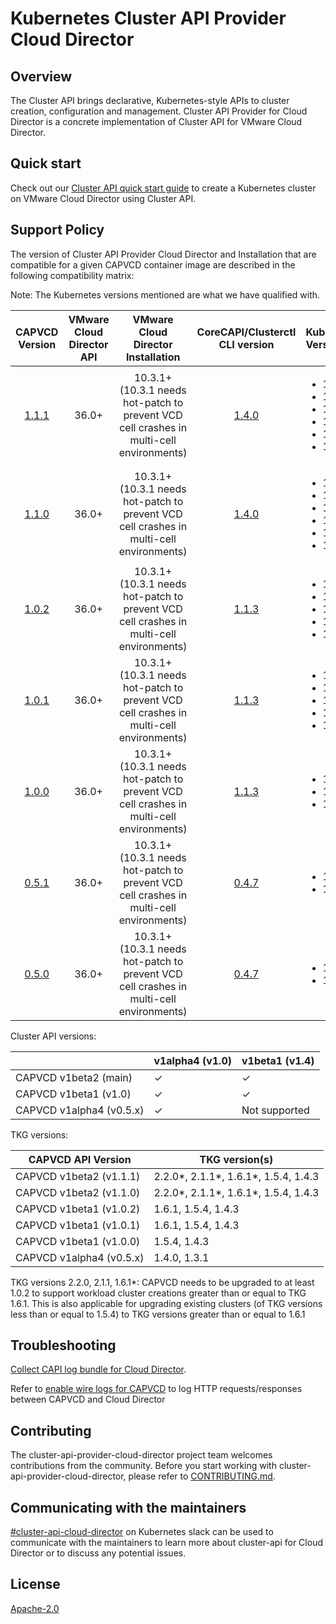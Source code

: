 # Kubernetes Cluster API Provider Cloud Director

## Overview
The Cluster API brings declarative, Kubernetes-style APIs to cluster creation, configuration and management. Cluster API Provider for Cloud Director is a concrete implementation of Cluster API for VMware Cloud Director.

## Quick start
Check out our [Cluster API quick start guide](docs/QUICKSTART.md) to create a Kubernetes cluster on VMware Cloud Director using Cluster API.

<a name="support_matrix"></a>
## Support Policy
The version of Cluster API Provider Cloud Director and Installation that are compatible for a given CAPVCD container image are described in the following compatibility matrix:

Note: The Kubernetes versions mentioned are what we have qualified with.

|                                   CAPVCD Version                                   | VMware Cloud Director API |                              VMware Cloud Director Installation                              |                                                                CoreCAPI/Clusterctl CLI version                                                                 | Kubernetes Versions                                                                     | CSI Versions                                                                                                                                                                                                                                                                                                                                                                                                                                                                                                           | CPI Versions                                                                                                                                                                                                                                                                                                                                                                                              | 
|:----------------------------------------------------------------------------------:|:-------------------------:|:--------------------------------------------------------------------------------------------:|:--------------------------------------------------------------------------------------------------------------------------------------------------------------:|:----------------------------------------------------------------------------------------|:-----------------------------------------------------------------------------------------------------------------------------------------------------------------------------------------------------------------------------------------------------------------------------------------------------------------------------------------------------------------------------------------------------------------------------------------------------------------------------------------------------------------------|:----------------------------------------------------------------------------------------------------------------------------------------------------------------------------------------------------------------------------------------------------------------------------------------------------------------------------------------------------------------------------------------------------------|
| [1.1.1](https://github.com/vmware/cluster-api-provider-cloud-director/tree/v1.1.1) |           36.0+           | 10.3.1+ <br/>(10.3.1 needs hot-patch to prevent VCD cell crashes in multi-cell environments) |                                          [1.4.0](https://github.com/kubernetes-sigs/cluster-api/releases/tag/v1.4.0)                                           | <ul><li>1.25</li><li>1.24</li><li>1.23</li><li>1.22</li><li>1.21</li><li>1.20</li></ul> | <ul><li>[1.4.1](https://github.com/vmware/cloud-director-named-disk-csi-driver/releases/tag/1.4.1)</li><li>[1.4.0](https://github.com/vmware/cloud-director-named-disk-csi-driver/releases/tag/1.4)</li><li>[1.3.2](https://github.com/vmware/cloud-director-named-disk-csi-driver/releases/tag/1.3.2)</li><li>[1.3.1](https://github.com/vmware/cloud-director-named-disk-csi-driver/releases/tag/1.3.1)</li><li>[1.3.0](https://github.com/vmware/cloud-director-named-disk-csi-driver/releases/tag/1.3.0)</li></ul> | <ul><li>[1.4.1](https://github.com/vmware/cloud-provider-for-cloud-director/releases/tag/1.4.1)</li><li>[1.4.0](https://github.com/vmware/cloud-provider-for-cloud-director/releases/tag/1.4.0)</li><li>[1.3.0](https://github.com/vmware/cloud-provider-for-cloud-director/releases/tag/1.3.0)</li><li>[1.2.0](https://github.com/vmware/cloud-provider-for-cloud-director/releases/tag/1.2.0)</li></ul> |
| [1.1.0](https://github.com/vmware/cluster-api-provider-cloud-director/tree/v1.1.0) |           36.0+           | 10.3.1+ <br/>(10.3.1 needs hot-patch to prevent VCD cell crashes in multi-cell environments) |                                          [1.4.0](https://github.com/kubernetes-sigs/cluster-api/releases/tag/v1.4.0)                                           | <ul><li>1.25</li><li>1.24</li><li>1.23</li><li>1.22</li><li>1.21</li><li>1.20</li></ul> | <ul><li>[1.4.0](https://github.com/vmware/cloud-director-named-disk-csi-driver/releases/tag/1.4)</li><li>[1.3.2](https://github.com/vmware/cloud-director-named-disk-csi-driver/releases/tag/1.3.2)</li><li>[1.3.1](https://github.com/vmware/cloud-director-named-disk-csi-driver/releases/tag/1.3.1)</li><li>[1.3.0](https://github.com/vmware/cloud-director-named-disk-csi-driver/releases/tag/1.3.0)</li></ul>                                                                                                    | <ul><li>[1.4.0](https://github.com/vmware/cloud-provider-for-cloud-director/releases/tag/1.4.0)</li><li>[1.3.0](https://github.com/vmware/cloud-provider-for-cloud-director/releases/tag/1.3.0)</li><li>[1.2.0](https://github.com/vmware/cloud-provider-for-cloud-director/releases/tag/1.2.0)</li></ul>                                                                                                 |
| [1.0.2](https://github.com/vmware/cluster-api-provider-cloud-director/tree/1.0.2)  |           36.0+           | 10.3.1+ <br/>(10.3.1 needs hot-patch to prevent VCD cell crashes in multi-cell environments) |                                          [1.1.3](https://github.com/kubernetes-sigs/cluster-api/releases/tag/v1.1.3)                                           | <ul><li>1.24</li><li>1.23</li><li>1.22</li><li>1.21</li><li>1.20</li></ul>              | <ul><li>[1.3.1](https://github.com/vmware/cloud-director-named-disk-csi-driver/releases/tag/1.3.1)</li><li>[1.3.0](https://github.com/vmware/cloud-director-named-disk-csi-driver/releases/tag/1.3.0)</li></ul>                                                                                                                                                                                                                                                                                                        | <ul><li>[1.3.0](https://github.com/vmware/cloud-provider-for-cloud-director/releases/tag/1.3.0)</li><li>[1.2.0](https://github.com/vmware/cloud-provider-for-cloud-director/releases/tag/1.2.0)</li></ul>                                                                                                                                                                                                 |
| [1.0.1](https://github.com/vmware/cluster-api-provider-cloud-director/tree/1.0.1)  |           36.0+           | 10.3.1+ <br/>(10.3.1 needs hot-patch to prevent VCD cell crashes in multi-cell environments) |                                          [1.1.3](https://github.com/kubernetes-sigs/cluster-api/releases/tag/v1.1.3)                                           | <ul><li>1.24</li><li>1.23</li><li>1.22</li><li>1.21</li><li>1.20</li></ul>              | <ul><li>[1.3.1](https://github.com/vmware/cloud-director-named-disk-csi-driver/releases/tag/1.3.1)</li><li>[1.3.0](https://github.com/vmware/cloud-director-named-disk-csi-driver/releases/tag/1.3.0)</li></ul>                                                                                                                                                                                                                                                                                                        | <ul><li>[1.3.0](https://github.com/vmware/cloud-provider-for-cloud-director/releases/tag/1.3.0)</li><li>[1.2.0](https://github.com/vmware/cloud-provider-for-cloud-director/releases/tag/1.2.0)</li></ul>                                                                                                                                                                                                 |
| [1.0.0](https://github.com/vmware/cluster-api-provider-cloud-director/tree/1.0.0)  |           36.0+           | 10.3.1+ <br/>(10.3.1 needs hot-patch to prevent VCD cell crashes in multi-cell environments) |                                          [1.1.3](https://github.com/kubernetes-sigs/cluster-api/releases/tag/v1.1.3)                                           | <ul><li>1.22</li><li>1.21</li><li>1.20</li></ul>                                        | <ul><li>[1.3.1](https://github.com/vmware/cloud-director-named-disk-csi-driver/releases/tag/1.3.1)</li><li>[1.3.0](https://github.com/vmware/cloud-director-named-disk-csi-driver/releases/tag/1.3.0)</li></ul>                                                                                                                                                                                                                                                                                                        | <ul><li>[1.3.0](https://github.com/vmware/cloud-provider-for-cloud-director/releases/tag/1.3.0)</li><li>[1.2.0](https://github.com/vmware/cloud-provider-for-cloud-director/releases/tag/1.2.0)</li></ul>                                                                                                                                                                                                 |
| [0.5.1](https://github.com/vmware/cluster-api-provider-cloud-director/tree/0.5.1)  |           36.0+           | 10.3.1+ <br/>(10.3.1 needs hot-patch to prevent VCD cell crashes in multi-cell environments) |                                          [0.4.7](https://github.com/kubernetes-sigs/cluster-api/releases/tag/v0.4.7)                                           | <ul><li>1.21</li><li>1.20</li></ul>                                                     |
| [0.5.0](https://github.com/vmware/cluster-api-provider-cloud-director/tree/0.5.0)  |           36.0+           | 10.3.1+ <br/>(10.3.1 needs hot-patch to prevent VCD cell crashes in multi-cell environments) |                                          [0.4.7](https://github.com/kubernetes-sigs/cluster-api/releases/tag/v0.4.7)                                           | <ul><li>1.21</li><li>1.20</li></ul>                                                     |

Cluster API versions:

|                          | v1alpha4 (v1.0) | v1beta1 (v1.4) |
|--------------------------| --------------  |----------------|
| CAPVCD v1beta2 (main)    |     ✓           | ✓              |
| CAPVCD v1beta1 (v1.0)    |     ✓           | ✓              |
| CAPVCD v1alpha4 (v0.5.x) |     ✓           | Not supported  |

TKG versions:

| CAPVCD API Version       | TKG version(s)                       |
|--------------------------|--------------------------------------| 
| CAPVCD v1beta2  (v1.1.1) | 2.2.0*, 2.1.1*, 1.6.1*, 1.5.4, 1.4.3 |
| CAPVCD v1beta2  (v1.1.0) | 2.2.0*, 2.1.1*, 1.6.1*, 1.5.4, 1.4.3 |
| CAPVCD v1beta1  (v1.0.2) | 1.6.1, 1.5.4, 1.4.3                  |
| CAPVCD v1beta1  (v1.0.1) | 1.6.1, 1.5.4, 1.4.3                  |
| CAPVCD v1beta1  (v1.0.0) | 1.5.4, 1.4.3                         | 
| CAPVCD v1alpha4 (v0.5.x) | 1.4.0, 1.3.1                         |

TKG versions 2.2.0, 2.1.1, 1.6.1*: CAPVCD needs to be upgraded to at least 1.0.2 to support workload cluster creations 
greater than or equal to TKG 1.6.1. This is also applicable for upgrading existing clusters (of TKG versions less than or 
equal to 1.5.4) to TKG versions greater than or equal to 1.6.1

## Troubleshooting
[Collect CAPI log bundle for Cloud Director](https://github.com/vmware/cluster-api-provider-cloud-director/tree/main/scripts).

Refer to [enable wire logs for CAPVCD](docs/WIRE_LOGS.md) to log HTTP requests/responses between CAPVCD and Cloud Director

## Contributing
The cluster-api-provider-cloud-director project team welcomes contributions from the community. Before you start working with cluster-api-provider-cloud-director, please refer to [CONTRIBUTING.md](CONTRIBUTING.md).

## Communicating with the maintainers
[#cluster-api-cloud-director](https://kubernetes.slack.com/messages/C04JFT7GDGR) on Kubernetes slack can be used to communicate with the maintainers to learn more about cluster-api for Cloud Director or to discuss any potential issues.

## License
[Apache-2.0](LICENSE)
